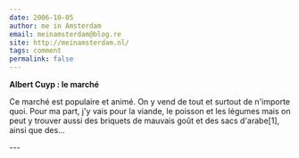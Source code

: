 ```yaml
---
date: 2006-10-05
author: me in Amsterdam
email: meinamsterdam@blog.re
site: http://meinamsterdam.nl/
tags: comment
permalink: false
---
```


<!-- TB -->
<p><strong>Albert Cuyp : le marché</strong></p>
<p>Ce marché est populaire et animé. On y vend de tout et surtout de n'importe quoi. Pour ma part, j'y vais pour la viande, le poisson et les légumes mais on peut y trouver aussi des briquets de mauvais goût et des sacs d'arabe[1], ainsi que des...</p>
---